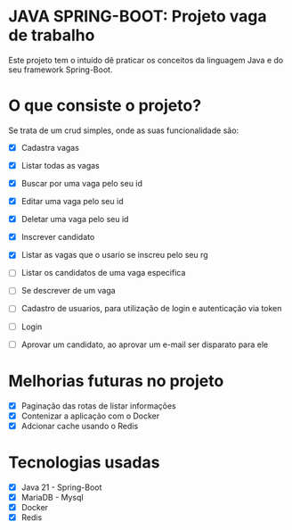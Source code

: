 # JAVA SPRING-BOOT: Projeto vaga de trabalho


Este projeto tem o intuído dê praticar os conceitos da linguagem Java e do seu framework Spring-Boot.

# O que consiste o projeto?

Se trata de um crud simples, onde as suas funcionalidade são:

- [x] Cadastra vagas
- [x] Listar todas as vagas
- [x] Buscar por uma vaga pelo seu id
- [x] Editar uma vaga pelo seu id
- [x] Deletar uma vaga pelo seu id
- [x] Inscrever candidato
- [x] Listar as vagas que o usario se inscreu pelo seu rg
- [ ] Listar os candidatos de uma vaga especifica
- [ ] Se descrever de um vaga
- [ ] Cadastro de usuarios, para utilização de login e autenticação via token
- [ ] Login 
- [ ] Aprovar um candidato, ao aprovar um e-mail ser disparato para ele


# Melhorias futuras no projeto

- [x] Paginação das rotas de listar informações
- [x] Contenizar a aplicação com o Docker
- [x] Adcionar cache usando o Redis

# Tecnologias usadas

- [x] Java 21 - Spring-Boot
- [x] MariaDB - Mysql
- [x] Docker
- [x] Redis
